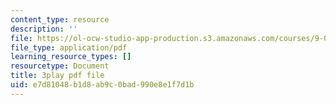 ```yaml
---
content_type: resource
description: ''
file: https://ol-ocw-studio-app-production.s3.amazonaws.com/courses/9-00sc-introduction-to-psychology-fall-2011/e7d81048b1d8ab9c0bad990e8e1f7d1b_Vko17una2Zw.pdf
file_type: application/pdf
learning_resource_types: []
resourcetype: Document
title: 3play pdf file
uid: e7d81048-b1d8-ab9c-0bad-990e8e1f7d1b
---
```

